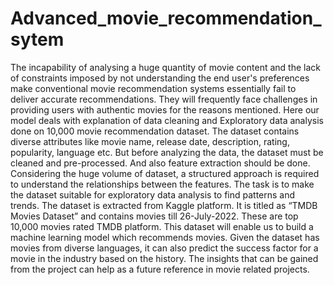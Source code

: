 # Advanced_movie_recommendation_sytem

The incapability of analysing a huge quantity of movie content and the lack of constraints imposed by not understanding the end user's preferences make conventional movie recommendation systems essentially fail to deliver accurate recommendations. They will frequently face challenges in providing users with authentic movies for the reasons mentioned. Here our model deals with explanation of data cleaning and Exploratory data analysis done on 10,000 movie recommendation dataset. The dataset contains diverse attributes like movie name, release date, description, rating, popularity, language etc. But before analyzing the data, the dataset must be cleaned and pre-processed. And also feature extraction should be done. Considering the huge volume of dataset, a structured approach is required to understand the relationships between the features. The task is to make the dataset suitable for exploratory data analysis to find patterns and trends. The dataset is extracted from Kaggle platform. It is titled as “TMDB Movies Dataset” and contains movies till 26-July-2022. These are top 10,000 movies rated TMDB platform. This dataset will enable us to build a machine learning model which recommends movies. Given the dataset has movies from diverse languages, it can also predict the success factor for a movie in the industry based on the history. The insights that can be gained from the project can help as a future reference in movie related projects.
